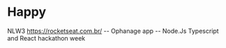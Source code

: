 # Happy
NLW3 https://rocketseat.com.br/ -- Ophanage app -- Node.Js Typescript and React hackathon week
